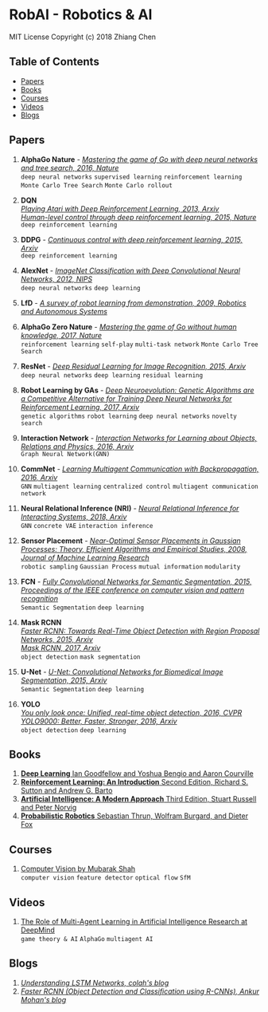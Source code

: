 # RobAI - Robotics & AI
MIT License
Copyright (c) 2018 Zhiang Chen
## Table of Contents
- [Papers](#papers)
- [Books](#books)
- [Courses](#courses)
- [Videos](#videos)
- [Blogs](#blogs)

## Papers
1. **AlphaGo Nature** - [*Mastering the game of Go with deep neural networks and tree search, 2016, Nature*](https://storage.googleapis.com/deepmind-media/alphago/AlphaGoNaturePaper.pdf)  
`deep neural networks` `supervised learning` `reinforcement learning` `Monte Carlo Tree Search` `Monte Carlo rollout`

2. **DQN**  
[*Playing Atari with Deep Reinforcement Learning, 2013, Arxiv*](https://arxiv.org/pdf/1312.5602.pdf)  
[*Human-level control through deep reinforcement learning, 2015, Nature*](https://web.stanford.edu/class/psych209/Readings/MnihEtAlHassibis15NatureControlDeepRL.pdf)  
`deep reinforcement learning`

3. **DDPG** - [*Continuous control with deep reinforcement learning, 2015, Arxiv*](https://arxiv.org/pdf/1509.02971.pdf)  
`deep reinforcement learning`

4. **AlexNet** - [*ImageNet Classification with Deep Convolutional Neural Networks, 2012, NIPS*](https://www.nvidia.cn/content/tesla/pdf/machine-learning/imagenet-classification-with-deep-convolutional-nn.pdf)  
`deep neural networks` `deep learning`

5. **LfD** - [*A survey of robot learning from demonstration, 2009, Robotics and Autonomous Systems*](https://www.sciencedirect.com/science/article/pii/S0921889008001772)

6. **AlphaGo Zero Nature** - [*Mastering the game of Go without human knowledge, 2017, Nature*](https://www.nature.com/articles/nature24270)  
`reinforcement learning` `self-play` `multi-task network` `Monte Carlo Tree Search`

7. **ResNet** - [*Deep Residual Learning for Image Recognition, 2015, Arxiv*](https://arxiv.org/pdf/1512.03385.pdf)  
`deep neural networks` `deep learning` `residual learning`

8. **Robot Learning by GAs** - [*Deep Neuroevolution: Genetic Algorithms are a Competitive Alternative for
Training Deep Neural Networks for Reinforcement Learning, 2017, Arxiv*](https://arxiv.org/pdf/1712.06567.pdf)  
`genetic algorithms` `robot learning` `deep neural networks` `novelty search`

9. **Interaction Network** - [*Interaction Networks for Learning about Objects, Relations and Physics, 2016, Arxiv*](https://arxiv.org/pdf/1612.00222.pdf)  
`Graph Neural Network(GNN)`

10. **CommNet** - [*Learning Multiagent Communication with Backpropagation, 2016, Arxiv*](https://arxiv.org/pdf/1605.07736.pdf)  
`GNN` `multiagent learning` `centralized control` `multiagent communication network`

11. **Neural Relational Inference (NRI)** - [*Neural Relational Inference for Interacting Systems, 2018, Arxiv*](https://arxiv.org/pdf/1802.04687.pdf)  
`GNN` `concrete VAE` `interaction inference`

12. **Sensor Placement** - [*Near-Optimal Sensor Placements in Gaussian Processes: Theory, Efficient Algorithms and Empirical Studies, 2008, Journal of Machine Learning Research*](http://www.jmlr.org/papers/volume9/krause08a/krause08a.pdf)  
`robotic sampling` `Gaussian Process` `mutual information` `modularity`

13. **FCN** - [*Fully Convolutional Networks for Semantic Segmentation, 2015, Proceedings of the IEEE conference on computer vision and pattern recognition*](https://ieeexplore.ieee.org/document/7298965/)  
`Semantic Segmentation` `deep learning`

14. **Mask RCNN**  
[*Faster RCNN: Towards Real-Time Object Detection with Region Proposal Networks, 2015, Arxiv*](https://arxiv.org/abs/1506.01497)  
[*Mask RCNN, 2017, Arxiv*](https://arxiv.org/abs/1703.06870)  
`object detection` `mask segmentation`

15. **U-Net** - [*U-Net: Convolutional Networks for Biomedical Image Segmentation, 2015, Arxiv*](https://arxiv.org/abs/1505.04597)  
`Semantic Segmentation` `deep learning`

16. **YOLO**  
[*You only look once: Unified, real-time object detection, 2016, CVPR*](https://ieeexplore.ieee.org/document/7780460)  
[*YOLO9000: Better, Faster, Stronger, 2016, Arxiv*](https://arxiv.org/abs/1612.08242)  
`object detection` `deep learning`

## Books
1. [**Deep Learning** Ian Goodfellow and Yoshua Bengio and Aaron Courville](http://www.deeplearningbook.org/)
2. [**Reinforcement Learning: An Introduction** Second Edition, Richard S. Sutton and Andrew G. Barto](http://incompleteideas.net/book/bookdraft2017nov5.pdf)
3. [**Artificial Intelligence: A Modern Approach** Third Edition, Stuart Russell and Peter Norvig](https://www.amazon.com/Artificial-Intelligence-Modern-Approach-3rd/dp/0136042597)
4. [**Probabilistic Robotics** Sebastian Thrun, Wolfram Burgard, and Dieter Fox](http://www.probabilistic-robotics.org/)

## Courses
1. [Computer Vision by Mubarak Shah](http://crcv.ucf.edu/courses/CAP5415/Fall2014/index.php)  
`computer vision` `feature detector` `optical flow` `SfM`

## Videos
1. [The Role of Multi-Agent Learning in Artificial Intelligence Research at DeepMind](https://www.youtube.com/watch?v=CvL-KV3IBcM)  
`game theory & AI` `AlphaGo` `multiagent AI`

## Blogs  
1. [*Understanding LSTM Networks, colah's blog*](http://colah.github.io/posts/2015-08-Understanding-LSTMs/)
2. [*Faster RCNN (Object Detection and Classification using R-CNNs),  Ankur Mohan's blog*](http://www.telesens.co/2018/03/11/object-detection-and-classification-using-r-cnns/)
